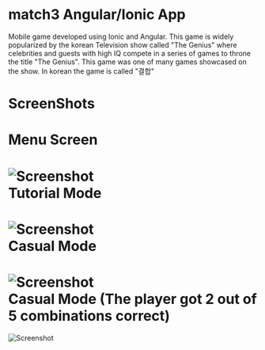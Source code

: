 match3 Angular/Ionic App
==================
Mobile game developed using Ionic and Angular. This game is widely popularized by the korean Television show called "The Genius" where
celebrities and guests with high IQ compete in a series of games to throne the title "The Genius". This game was one of many games showcased on the show. In korean the game is called "결합"

ScreenShots 
==================
Menu Screen
==================
![Screenshot](http://imgur.com/sHFTch2.png?raw=true) <br />
Tutorial Mode
==================
![Screenshot](http://imgur.com/ywkJ32P.png?raw=true) <br /> 
Casual Mode
==================
![Screenshot](http://imgur.com/SaD2hpu.png?raw=true) <br />
Casual Mode (The player got 2 out of 5 combinations correct)
==================
![Screenshot](http://imgur.com/G7snc1c.png?raw=true) <br />
